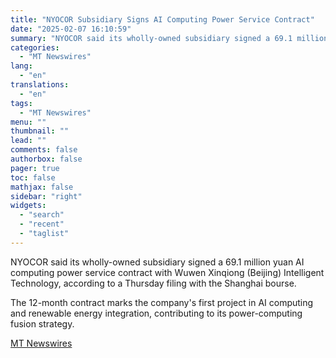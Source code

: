 ```yaml
---
title: "NYOCOR Subsidiary Signs AI Computing Power Service Contract"
date: "2025-02-07 16:10:59"
summary: "NYOCOR said its wholly-owned subsidiary signed a 69.1 million yuan AI computing power service contract with Wuwen Xinqiong (Beijing) Intelligent Technology, according to a Thursday filing with the Shanghai bourse. The 12-month contract marks the company's first project in AI computing and renewable energy integration, contributing to its power-computing fusion..."
categories:
  - "MT Newswires"
lang:
  - "en"
translations:
  - "en"
tags:
  - "MT Newswires"
menu: ""
thumbnail: ""
lead: ""
comments: false
authorbox: false
pager: true
toc: false
mathjax: false
sidebar: "right"
widgets:
  - "search"
  - "recent"
  - "taglist"
---
```


NYOCOR said its wholly-owned subsidiary signed a 69.1 million yuan AI computing power service contract with Wuwen Xinqiong (Beijing) Intelligent Technology, according to a Thursday filing with the Shanghai bourse.

The 12-month contract marks the company's first project in AI computing and renewable energy integration, contributing to its power-computing fusion strategy.

[MT Newswires](https://www.tradingview.com/news/mtnewswires.com:20250207:G2465010:0/)
